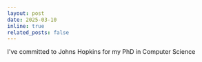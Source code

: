 ```yaml
---
layout: post
date: 2025-03-10
inline: true
related_posts: false
---
```


I've committed to Johns Hopkins for my PhD in Computer Science